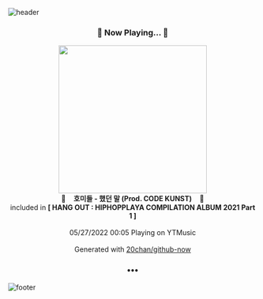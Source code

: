 ![header](https://capsule-render.vercel.app/api?type=wave&height=170&section=header&text=Hi.%20I'm%20SHIFT&fontColor=090707&fontAlignX=45&fontAlignY=65&fontSize=100)

<h3 align="center">🎵 Now Playing... 🎵</h3>
<p align="center">
  <a href="https://music.youtube.com/watch?v=PFyLgEnjk_0">
    <img width="300" src="https://lh3.googleusercontent.com/WWLJuu9PkI9pwVu7yHliJssZanWNirOAU93kW0n8Ha-RX1H1f0J0FLGGSxVMmAEPV0jzgbu6kFGw-UGe">
  </a>
  <br>
  🎵&nbsp&nbsp&nbsp <b>호미들 - 했던 말 (Prod. CODE KUNST)</b> &nbsp&nbsp&nbsp🎵
  <br>
  included in <b>[ HANG OUT : HIPHOPPLAYA COMPILATION ALBUM 2021 Part 1 ]</b>
  
  <br />
  <br />
  05/27/2022 00:05 Playing on YTMusic
  <br />
  <br />
  Generated with <a href="https://github.com/20chan/github-now">20chan/github-now</a>
</p>

<h3 align="center">•••</h3>

![footer](https://capsule-render.vercel.app/api?type=wave&height=150&section=footer)
